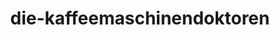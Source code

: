 ---
title: "die-kaffeemaschinendoktoren"
url: /langen-hessen/die-kaffeemaschinendoktoren/
shop: Allgemein
---